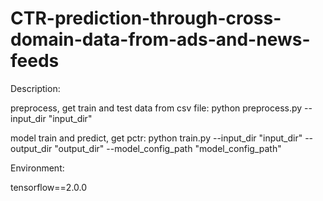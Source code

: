 # CTR-prediction-through-cross-domain-data-from-ads-and-news-feeds

Description:

preprocess, get train and test data from csv file: 
python preprocess.py --input_dir "input_dir"

model train and predict, get pctr: 
python train.py --input_dir "input_dir" --output_dir "output_dir" --model_config_path "model_config_path"


Environment:

tensorflow==2.0.0
